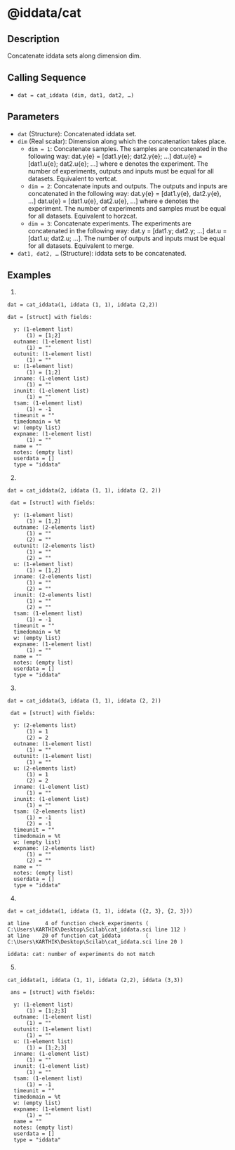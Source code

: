 # @iddata/cat

## Description
Concatenate iddata sets along dimension dim.

## Calling Sequence
- `dat = cat_iddata (dim, dat1, dat2, …)`

## Parameters
- `dat` (Structure): Concatenated iddata set.
- `dim` (Real scalar): Dimension along which the concatenation takes place.
  - `dim = 1`: Concatenate samples. The samples are concatenated in the following way: dat.y{e} = [dat1.y{e}; dat2.y{e}; …] dat.u{e} = [dat1.u{e}; dat2.u{e}; …] where e denotes the experiment. The number of experiments, outputs and inputs must be equal for all datasets. Equivalent to vertcat.
  - `dim = 2`: Concatenate inputs and outputs. The outputs and inputs are concatenated in the following way: dat.y{e} = [dat1.y{e}, dat2.y{e}, …] dat.u{e} = [dat1.u{e}, dat2.u{e}, …] where e denotes the experiment. The number of experiments and samples must be equal for all datasets. Equivalent to horzcat.
  - `dim = 3`: Concatenate experiments. The experiments are concatenated in the following way: dat.y = [dat1.y; dat2.y; …] dat.u = [dat1.u; dat2.u; …]. The number of outputs and inputs must be equal for all datasets. Equivalent to merge.
- `dat1, dat2, …` (Structure): iddata sets to be concatenated.

## Examples
1.
```
dat = cat_iddata(1, iddata (1, 1), iddata (2,2))
```
```
dat = [struct] with fields:

  y: (1-element list)
      (1) = [1;2]
  outname: (1-element list)
      (1) = ""
  outunit: (1-element list)
      (1) = ""
  u: (1-element list)
      (1) = [1;2]
  inname: (1-element list)
      (1) = ""
  inunit: (1-element list)
      (1) = ""
  tsam: (1-element list)
      (1) = -1
  timeunit = ""
  timedomain = %t
  w: (empty list)
  expname: (1-element list)
      (1) = ""
  name = ""
  notes: (empty list)
  userdata = []
  type = "iddata"
```
2.
```
dat = cat_iddata(2, iddata (1, 1), iddata (2, 2))
```
```
 dat = [struct] with fields:

  y: (1-element list)
      (1) = [1,2]
  outname: (2-elements list)
      (1) = ""
      (2) = ""
  outunit: (2-elements list)
      (1) = ""
      (2) = ""
  u: (1-element list)
      (1) = [1,2]
  inname: (2-elements list)
      (1) = ""
      (2) = ""
  inunit: (2-elements list)
      (1) = ""
      (2) = ""
  tsam: (1-element list)
      (1) = -1
  timeunit = ""
  timedomain = %t
  w: (empty list)
  expname: (1-element list)
      (1) = ""
  name = ""
  notes: (empty list)
  userdata = []
  type = "iddata"
```

3.
```
dat = cat_iddata(3, iddata (1, 1), iddata (2, 2))
```
```
 dat = [struct] with fields:

  y: (2-elements list)
      (1) = 1
      (2) = 2
  outname: (1-element list)
      (1) = ""
  outunit: (1-element list)
      (1) = ""
  u: (2-elements list)
      (1) = 1
      (2) = 2
  inname: (1-element list)
      (1) = ""
  inunit: (1-element list)
      (1) = ""
  tsam: (2-elements list)
      (1) = -1
      (2) = -1
  timeunit = ""
  timedomain = %t
  w: (empty list)
  expname: (2-elements list)
      (1) = ""
      (2) = ""
  name = ""
  notes: (empty list)
  userdata = []
  type = "iddata"
```

4.
```
dat = cat_iddata(1, iddata (1, 1), iddata ({2, 3}, {2, 3}))
```
```
at line     4 of function check_experiments ( C:\Users\KARTHIK\Desktop\Scilab\cat_iddata.sci line 112 )
at line    20 of function cat_iddata        ( C:\Users\KARTHIK\Desktop\Scilab\cat_iddata.sci line 20 )

iddata: cat: number of experiments do not match
```

5.
```
cat_iddata(1, iddata (1, 1), iddata (2,2), iddata (3,3))
```
```
 ans = [struct] with fields:

  y: (1-element list)
      (1) = [1;2;3]
  outname: (1-element list)
      (1) = ""
  outunit: (1-element list)
      (1) = ""
  u: (1-element list)
      (1) = [1;2;3]
  inname: (1-element list)
      (1) = ""
  inunit: (1-element list)
      (1) = ""
  tsam: (1-element list)
      (1) = -1
  timeunit = ""
  timedomain = %t
  w: (empty list)
  expname: (1-element list)
      (1) = ""
  name = ""
  notes: (empty list)
  userdata = []
  type = "iddata"
```
